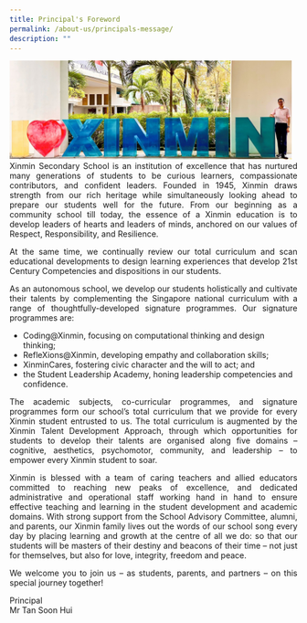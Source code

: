 ```yaml
---
title: Principal's Foreword
permalink: /about-us/principals-message/
description: ""
---
```

<p style="float:left; margin: 0 10px 0px 0">
<img src="/images/Ps%20Foreword%20Banner%20Photo.jpg" alt="Principal" style="width:650px" /></p>

<p style="text-align:justify">
Xinmin Secondary School is an institution of excellence that has nurtured many generations of students to be curious learners, compassionate contributors, and confident leaders. Founded in 1945, Xinmin draws strength from our rich heritage while simultaneously looking ahead to prepare our students well for the future. From our beginning as a community school till today, the essence of a Xinmin education is to develop leaders of hearts and leaders of minds, anchored on our values of Respect, Responsibility, and Resilience.</p><p style="text-align:justify">At the same time, we continually review our total curriculum and scan educational developments to design learning experiences that develop 21st Century Competencies and dispositions in our students.</p>
<p style="text-align:justify">
As an autonomous school, we develop our students holistically and cultivate their talents by complementing the Singapore national curriculum with a range of thoughtfully-developed signature programmes. Our signature programmes are:</p>
	
* Coding@Xinmin, focusing on computational thinking and design thinking;
* RefleXions@Xinmin, developing empathy and collaboration skills;
* XinminCares, fostering civic character and the will to act; and
* the Student Leadership Academy, honing leadership competencies and confidence.
<p style="text-align:justify">
The academic subjects, co-curricular programmes, and signature programmes form our school’s total curriculum that we provide for every Xinmin student entrusted to us. The total curriculum is augmented by the Xinmin Talent Development Approach, through which opportunities for students to develop their talents are organised along five domains – cognitive, aesthetics, psychomotor, community, and leadership – to empower every Xinmin student to soar.</p>
<p style="text-align:justify">
Xinmin is blessed with a team of caring teachers and allied educators committed to reaching new peaks of excellence, and dedicated administrative and operational staff working hand in hand to ensure effective teaching and learning in the student development and academic domains. With strong support from the School Advisory Committee, alumni, and parents, our Xinmin family lives out the words of our school song every day by placing learning and growth at the centre of all we do: so that our students will be masters of their destiny and beacons of their time – not just for themselves, but also for love, integrity, freedom and peace.</p>
<p style="text-align:justify">
We welcome you to join us – as students, parents, and partners – on this special journey together!</p>

Principal <br>
Mr Tan Soon Hui